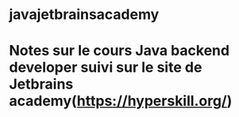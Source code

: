 # javajetbrainsacademy

# Notes sur le cours Java backend developer suivi sur le site de Jetbrains academy(https://hyperskill.org/)
